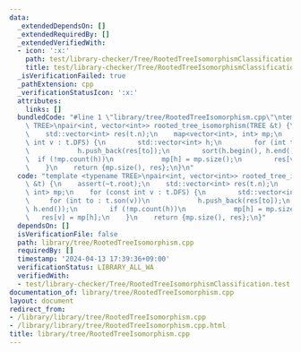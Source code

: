 ```yaml
---
data:
  _extendedDependsOn: []
  _extendedRequiredBy: []
  _extendedVerifiedWith:
  - icon: ':x:'
    path: test/library-checker/Tree/RootedTreeIsomorphismClassification.test.cpp
    title: test/library-checker/Tree/RootedTreeIsomorphismClassification.test.cpp
  _isVerificationFailed: true
  _pathExtension: cpp
  _verificationStatusIcon: ':x:'
  attributes:
    links: []
  bundledCode: "#line 1 \"library/tree/RootedTreeIsomorphism.cpp\"\ntemplate <typename\
    \ TREE>\npair<int, vector<int>> rooted_tree_isomorphism(TREE &t) {\n    assert(~t.root);\n\
    \    std::vector<int> res(t.n);\n    map<vector<int>, int> mp;\n    for (const\
    \ int v : t.DFS) {\n        std::vector<int> h;\n        for (int to : t.son(v))\n\
    \            h.push_back(res[to]);\n        sort(h.begin(), h.end());\n      \
    \  if (!mp.count(h))\n            mp[h] = mp.size();\n        res[v] = mp[h];\n\
    \    }\n    return {mp.size(), res};\n}\n"
  code: "template <typename TREE>\npair<int, vector<int>> rooted_tree_isomorphism(TREE\
    \ &t) {\n    assert(~t.root);\n    std::vector<int> res(t.n);\n    map<vector<int>,\
    \ int> mp;\n    for (const int v : t.DFS) {\n        std::vector<int> h;\n   \
    \     for (int to : t.son(v))\n            h.push_back(res[to]);\n        sort(h.begin(),\
    \ h.end());\n        if (!mp.count(h))\n            mp[h] = mp.size();\n     \
    \   res[v] = mp[h];\n    }\n    return {mp.size(), res};\n}"
  dependsOn: []
  isVerificationFile: false
  path: library/tree/RootedTreeIsomorphism.cpp
  requiredBy: []
  timestamp: '2024-04-13 17:39:36+09:00'
  verificationStatus: LIBRARY_ALL_WA
  verifiedWith:
  - test/library-checker/Tree/RootedTreeIsomorphismClassification.test.cpp
documentation_of: library/tree/RootedTreeIsomorphism.cpp
layout: document
redirect_from:
- /library/library/tree/RootedTreeIsomorphism.cpp
- /library/library/tree/RootedTreeIsomorphism.cpp.html
title: library/tree/RootedTreeIsomorphism.cpp
---
```

